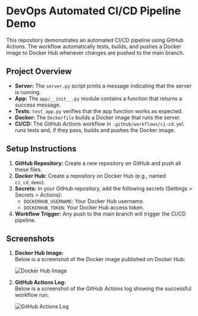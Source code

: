 # DevOps Automated CI/CD Pipeline Demo

This repository demonstrates an automated CI/CD pipeline using GitHub Actions. The workflow automatically tests, builds, and pushes a Docker image to Docker Hub whenever changes are pushed to the main branch.

## Project Overview

- **Server:** The `server.py` script prints a message indicating that the server is running.
- **App:** The `app/__init__.py` module contains a function that returns a success message.
- **Tests:** `test_app.py` verifies that the app function works as expected.
- **Docker:** The `Dockerfile` builds a Docker image that runs the server.
- **CI/CD:** The GitHub Actions workflow in `.github/workflows/ci-cd.yml` runs tests and, if they pass, builds and pushes the Docker image.

## Setup Instructions

1. **GitHub Repository:** Create a new repository on GitHub and push all these files.
2. **Docker Hub:** Create a repository on Docker Hub (e.g., named `ci_cd_demo`).
3. **Secrets:** In your GitHub repository, add the following secrets (Settings > Secrets > Actions):
   - `DOCKERHUB_USERNAME`: Your Docker Hub username.
   - `DOCKERHUB_TOKEN`: Your Docker Hub access token.
4. **Workflow Trigger:** Any push to the main branch will trigger the CI/CD pipeline.

## Screenshots

1. **Docker Hub Image:**  
   Below is a screenshot of the Docker image published on Docker Hub:

   ![Docker Hub Image](https://github.com/user-attachments/assets/09b9023c-b795-4929-80e6-3e664a38253a)

2. **GitHub Actions Log:**  
   Below is a screenshot of the GitHub Actions log showing the successful workflow run:

   ![GitHub Actions Log](https://github.com/user-attachments/assets/ed9aca6d-776e-4523-9cc4-e92fa480197b)
